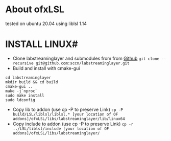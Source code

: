 # About ofxLSL
tested on ubuntu 20.04 using liblsl 1.14

# INSTALL LINUX#
* Clone labstreaminglayer and submodules from from [Github](https://github.com/sccn/labstreaminglayer "https://github.com/sccn/labstreaminglayer")
`git clone --recursive git@github.com:sccn/labstreaminglayer.git`
* Build and install with cmake-gui
```
cd labstreaminglayer
mkdir build && cd build
cmake-gui ..
make -j`nproc`
sudo make install 
sudo ldconfig
```
* Copy lib to addon (use cp -P to preserve Link)
`cp -P  build/LSL/liblsl/liblsl.* [your location of OF addons]/ofxLSL/libs/labstreaminglayer/lib/linux64`
* Copy include to addon (use cp -P to preserve Link)
`cp -r ../LSL/liblsl/include [your location of OF addons]/ofxLSL/libs/labstreaminglayer/`

